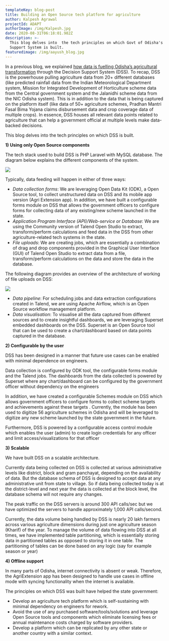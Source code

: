 ```yaml
---
templateKey: blog-post
title: Building an Open Source tech platform for agriculture
author: Kalpesh Agrawal
projectId: ADAPT
authorImage: /img/Kalpesh.jpg
date: 2020-08-31T06:18:01.982Z
description: >-
  This blog delves into  the tech principles on which Govt of Odisha's Decision
  Support System is built.
featuredimage: /img/aayush_blog.jpg
---
```

In a previous blog, we explained [how data is fuelling Odisha’s agricultural transformation](https://www.samagragovernance.in/blog/2020-03-29-how-data-is-fuelling-odisha%E2%80%99s-agricultural-transformation/) through the Decision Support System (DSS). To recap, DSS is the powerhouse pulling agriculture data from 20+ different databases (like predicted rainfall data from the Indian Meteorological Department system, Mission for Integrated Development of Horticulture scheme data from the Central government system and the Jalanidhi scheme data from the NIC Odisha system). This is in addition to the data that is being captured on the platform itself (like data of 50+ agriculture schemes, Pradhan Mantri Fasal Bima Yojana claims disbursement data and crop coverage data of multiple crops). In essence, DSS houses all relevant data points related to agriculture that can help a government official at multiple levels make data-backed decisions.

This blog delves into the tech principles on which DSS is built. 

**1) Using only Open Source components**

The tech stack used to build DSS is PHP Laravel with MySQL database. The diagram below explains the different components of the system.

![](/img/dss1.jpg)

Typically, data feeding will happen in either of three ways: 

* _Data collection forms_: We are leveraging Open Data Kit (ODK), a Open Source tool, to collect unstructured data on DSS and its mobile app version (Agri Extension app). In addition, we have built a configurable forms module on DSS that allows the government officers to configure forms for collecting data of any existing/new scheme launched in the state.  
* _Application Program Interface (API)/Web-service or Database_: We are using the Community version of Talend Open Studio to extract, transform/perform calculations and feed data in the DSS from other agriculture-related tech systems in the state.
* _File uploads_: We are creating jobs, which are essentially a combination of drag and drop components provided in the Graphical User Interface (GUI) of Talend Open Studio to extract data from a file, transform/perform calculations on the data and store the data in the database.

The following diagram provides an overview of the architecture of working of file uploads on DSS:

![](/img/dss2.png)

* _Data pipeline_: For scheduling jobs and data extraction configurations created in Talend, we are using Apache Airflow, which is an Open Source workflow management platform.
* _Data visualisation_: To visualise all the data captured from different sources and to create insightful dashboards, we are leveraging Superset embedded dashboards on the DSS. Superset is  an Open Source tool that can be used to create a chart/dashboard based on data points captured in the  database. 

**2) Configurable by the user**

DSS has been designed in a manner that future use cases can be enabled with minimal dependence on engineers.

Data collection is configured by ODK tool, the configurable forms module and the Talend jobs. The dashboards from the data collected is powered by Superset where any chart/dashboard can be configured by the government officer without dependency on the engineers

In addition, we have created a configurable Schemes module on DSS which allows government officers to configure forms to collect scheme targets and achievements against these targets . Currently, the module has been used to digitize 56 agriculture schemes in Odisha and will be leveraged to digitize any new scheme launched by the state government in the future.

Furthermore, DSS is powered by a configurable access control module which enables the user (admin) to create login credentials for any officer and limit access/visualizations for that officer

**3) Scalable**

We have built DSS on a scalable architecture. 

Currently data being collected on DSS is collected at various administrative levels like district, block and gram panchayat, depending on the availability of data. But the database schema of DSS is designed to accept data at any administrative unit from state to village. So if data being collected today is at the district-level and next year the data is collected at the block level, the database schema will not require any changes.  

The peak traffic on the DSS servers is around 300 API calls/sec but we have optimized the servers to handle approximately 1,000 API calls/second.

Currently, the data volume being handled by DSS is nearly 20 lakh farmers across various agriculture dimensions during just one agriculture season (Kharif) of the year. To manage the volume of data flowing into DSS at all times, we have implemented table partitioning, which is essentially storing data in partitioned tables as opposed to storing it in one table. The partitioning of tables can be done based on any logic (say for example season or year)

**4) Offline support**

In many parts of Odisha, internet connectivity is absent or weak. Therefore, the AgriExtension app has been designed to handle use cases in offline mode with syncing functionality when the internet is available.

The principles on which DSS was built have helped the state government:

* Develop an agriculture tech platform which is self-sustaining with minimal dependency on engineers for rework.  
* Avoid the use of any purchased software/tools/solutions and leverage Open Source tools and components which eliminate  licensing fees or annual maintenance costs charged by software providers. 
* Develop a platform which can be replicated  by any other state or another country with a similar context.
